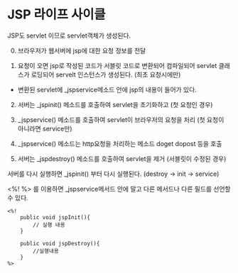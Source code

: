 # JSP 라이프 사이클  

JSP도 servlet 이므로 servlet객체가 생성된다.  

0. 브라우저가 웹서버에 jsp에 대한 요청 정보를 전달

1. 요청이 오면 jsp로 작성된 코드가 서블릿 코드로 변환되어 컴파일되어 servlet 클래스가 로딩되어 servelt 인스턴스가 생성된다.  (최초 요청시에만)

- 변환된 servlet에 _jspservice메소드 안에 jsp의 내용이 들어가 있다. 

2. 서버는 _jspinit() 메소드를 호출하여 servlet을 초기화하고 (첫 요청인 경우)

3. _jspservice() 메소드를 호출하여 servlet이 브라우저의 요청을 처리  (첫 요청이 아니라면 service만)

4. _jspservice() 메소드는 http요청을 처리하는 메소드 doget dopost 등을 호출  

5. 서버는 _jspdestroy() 메소드를 호출하여 servlet을 제거 (서블릿이 수정된 경우) 

서버를 다시 실행하면 _jspinit() 부터 다시 실행된다. (destroy -> init -> service)


<%! %> 를 이용하면 _jspservice메서드 안에 말고 다른 메서드나 다른 필드를 선언할 수 있다.

```
<%!
	public void jspInit(){
		// 실행 내용
	}

	public void jspDestroy(){
		//실행내용
	}
%>
```